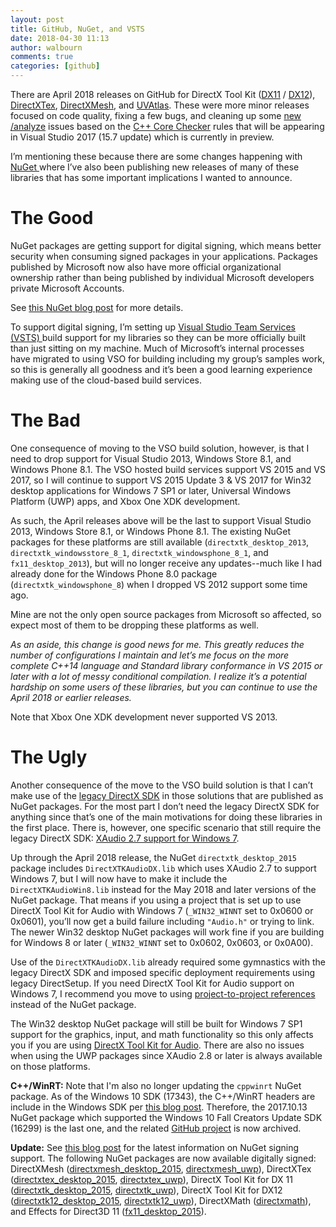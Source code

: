 ```yaml
---
layout: post
title: GitHub, NuGet, and VSTS
date: 2018-04-30 11:13
author: walbourn
comments: true
categories: [github]
---
```

There are April 2018 releases on GitHub for DirectX Tool Kit (<a href="https://github.com/Microsoft/DirectXTK/releases">DX11</a> / <a href="https://github.com/Microsoft/DirectXTK12/releases">DX12</a>), <a href="https://github.com/Microsoft/DirectXTex/releases">DirectXTex</a>, <a href="https://github.com/Microsoft/DirectXMesh/releases">DirectXMesh</a>, and <a href="https://github.com/Microsoft/UVAtlas/releases">UVAtlas</a>. These were more minor releases focused on code quality, fixing a few bugs, and cleaning up some <a href="https://devblogs.microsoft.com/cppblog/c-code-analysis-improvements-for-visual-studio-2017-15-7-preview-1/">new /analyze</a> issues based on the <a href="https://github.com/MicrosoftDocs/visualstudio-docs/blob/master/docs/code-quality/using-the-cpp-core-guidelines-checkers.md">C++ Core Checker</a> rules that will be appearing in Visual Studio 2017 (15.7 update) which is currently in preview.
<!--more-->

I’m mentioning these because there are some changes happening with <a href="https://www.nuget.org/">NuGet </a>where I’ve also been publishing new releases of many of these libraries that has some important implications I wanted to announce.

<h1>The Good</h1>

NuGet packages are getting support for digital signing, which means better security when consuming signed packages in your applications. Packages published by Microsoft now also have more official organizational ownership rather than being published by individual Microsoft developers private Microsoft Accounts.

See <a href="https://blog.nuget.org/20180301/NuGet-Spring-2018-Roadmap.html">this NuGet blog post</a> for more details.

To support digital signing, I’m setting up <a href="https://www.visualstudio.com/vso/">Visual Studio Team Services (VSTS) </a> build support for my libraries so they can be more officially built than just sitting on my machine. Much of Microsoft’s internal processes have migrated to using VSO for building including my group’s samples work, so this is generally all goodness and it’s been a good learning experience making use of the cloud-based build services.

<h1>The Bad</h1>

One consequence of moving to the VSO build solution, however, is that I need to drop support for Visual Studio 2013, Windows Store 8.1, and Windows Phone 8.1. The VSO hosted build services support VS 2015 and VS 2017, so I will continue to support VS 2015 Update 3 & VS 2017 for Win32 desktop applications for Windows 7 SP1 or later, Universal Windows Platform (UWP) apps, and Xbox One XDK development.

As such, the April releases above will be the last to support Visual Studio 2013, Windows Store 8.1, or Windows Phone 8.1. The existing NuGet packages for these platforms are still available (<code>directxtk_desktop_2013</code>, <code>directxtk_windowsstore_8_1</code>, <code>directxtk_windowsphone_8_1</code>, and <code>fx11_desktop_2013</code>), but will no longer receive any updates--much like I had already done for the Windows Phone 8.0 package (<code>directxtk_windowsphone_8</code>) when I dropped VS 2012 support some time ago.

Mine are not the only open source packages from Microsoft so affected, so expect most of them to be dropping these platforms as well.

<em>As an aside, this change is good news for me. This greatly reduces the number of configurations I maintain and let’s me focus on the more complete C++14 language and Standard library conformance in VS 2015 or later with a lot of messy conditional compilation. I realize it’s a potential hardship on some users of these libraries, but you can continue to use the April 2018 or earlier releases.</em>

Note that Xbox One XDK development never supported VS 2013.

<h1>The Ugly</h1>

Another consequence of the move to the VSO build solution is that I can’t make use of the <a href="https://docs.microsoft.com/en-us/windows/desktop/directx-sdk--august-2009-">legacy DirectX SDK</a> in those solutions that are published as NuGet packages. For the most part I don’t need the legacy DirectX SDK for anything since that’s one of the main motivations for doing these libraries in the first place. There is, however, one specific scenario that still require the legacy DirectX SDK: <a href="https://walbourn.github.io/xaudio2-and-windows-8/">XAudio 2.7 support for Windows 7</a>.

Up through the April 2018 release, the NuGet <code>directxtk_desktop_2015</code> package includes <code>DirectXTKAudioDX.lib</code> which uses XAudio 2.7 to support Windows 7, but I will now have to make it include the <code>DirectXTKAudioWin8.lib</code> instead for the May 2018 and later versions of the NuGet package. That means if you using a project that is set up to use DirectX Tool Kit for Audio with Windows 7 (``_WIN32_WINNT`` set to 0x0600 or 0x0601), you’ll now get a build failure including <code>"Audio.h"</code> or trying to link. The newer Win32 desktop NuGet packages will work fine if you are building for Windows 8 or later (``_WIN32_WINNT`` set to 0x0602, 0x0603, or 0x0A00).

Use of the <code>DirectXTKAudioDX.lib</code> already required some gymnastics with the legacy DirectX SDK and imposed specific deployment requirements using legacy DirectSetup. If you need DirectX Tool Kit for Audio support on Windows 7, I recommend you move to using <a href="https://github.com/Microsoft/DirectXTK/wiki/DirectXTK#using-project-to-project-references">project-to-project references</a> instead of the NuGet package.

The Win32 desktop NuGet package will still be built for Windows 7 SP1 support for the graphics, input, and math functionality so this only affects you if you are using <a href="https://github.com/Microsoft/DirectXTK/wiki/Audio">DirectX Tool Kit for Audio</a>. There are also no issues when using the UWP packages since XAudio 2.8 or later is always available on those platforms.

<strong>C++/WinRT:</strong> Note that I'm also no longer updating the <code>cppwinrt</code> NuGet package. As of the Windows 10 SDK (17343), the C++/WinRT headers are include in the Windows SDK per <a href="https://devblogs.microsoft.com/cppblog/cppwinrt-is-now-included-the-windows-sdk/">this blog post</a>. Therefore, the 2017.10.13 NuGet package which supported the Windows 10 Fall Creators Update SDK (16299) is the last one, and the related <a href="https://github.com/Microsoft/cppwinrt">GitHub project</a> is now archived.

<strong>Update:</strong> See <a href="https://blog.nuget.org/20180522/Introducing-signed-package-submissions.html">this blog post</a> for the latest information on NuGet signing support. The following NuGet packages are now available digitally signed: DirectXMesh (<a href="https://www.nuget.org/packages/directxmesh_desktop_2015/2018.6.1.2">directxmesh_desktop_2015</a>, <a href="https://www.nuget.org/packages/directxmesh_uwp/2018.6.1.2">directxmesh_uwp</a>), DirectXTex (<a href="https://www.nuget.org/packages/directxtex_desktop_2015/2018.6.1.2">directxtex_desktop_2015</a>, <a href="https://www.nuget.org/packages/directxtex_uwp/2018.6.1.2">directxtex_uwp</a>), DirectX Tool Kit for DX 11 (<a href="https://www.nuget.org/packages/directxtk_desktop_2015/2018.6.1.2">directxtk_desktop_2015</a>, <a href="https://www.nuget.org/packages/directxtk_uwp/2018.6.1.2">directxtk_uwp</a>), DirectX Tool Kit for DX12 (<a href="https://www.nuget.org/packages/directxtk12_desktop_2015/2018.6.1.2">directxtk12_desktop_2015</a>, <a href="https://www.nuget.org/packages/directxtk12_uwp/2018.6.1.2">directxtk12_uwp</a>), DirectXMath (<a href="https://www.nuget.org/packages/directxmath/2018.7.23.2">directxmath</a>), and Effects for Direct3D 11 (<a href="https://www.nuget.org/packages/fx11_desktop_2015/2018.9.7.1">fx11_desktop_2015</a>).
